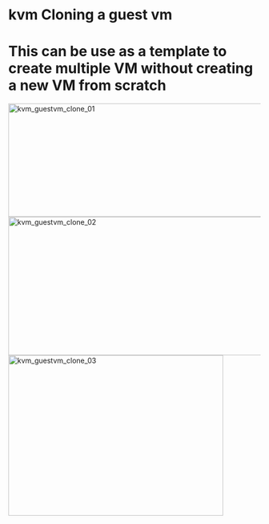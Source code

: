 # kvm Cloning a guest vm # 
# This can be use as a template to create multiple VM without creating a new VM from scratch #

<img width="833" height="226" alt="kvm_guestvm_clone_01" src="https://github.com/user-attachments/assets/3b90a1da-dcd8-4685-990f-ca394de1afc0" />
<img width="694" height="276" alt="kvm_guestvm_clone_02" src="https://github.com/user-attachments/assets/86f0061d-9fe5-4e3e-b087-8db437f9abfa" />
<img width="429" height="320" alt="kvm_guestvm_clone_03" src="https://github.com/user-attachments/assets/45534b0f-6b07-430d-b9a9-b9bce75db64e" />
